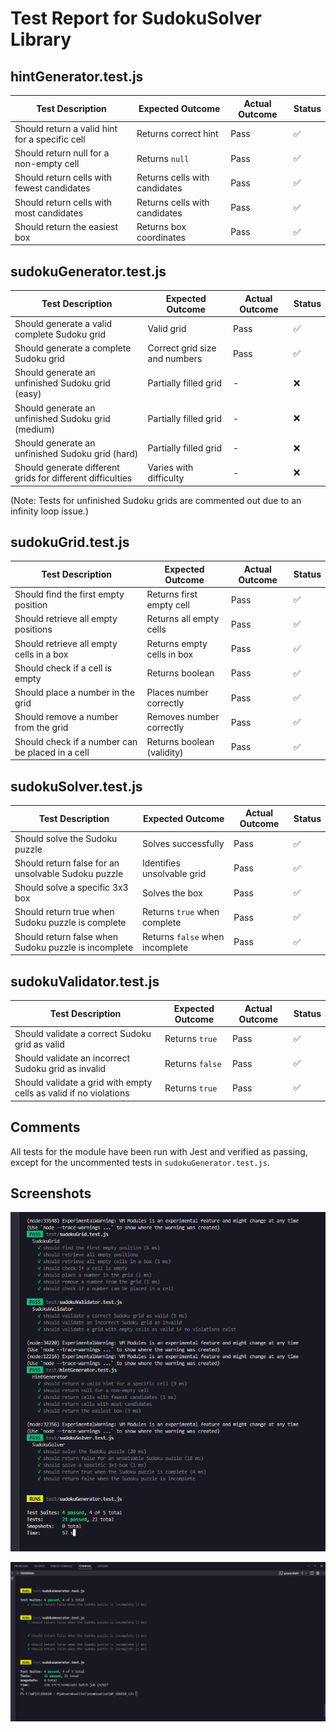 # Test Report for SudokuSolver Library

## hintGenerator.test.js

| Test Description                                    | Expected Outcome              | Actual Outcome | Status   |
|-----------------------------------------------------|-------------------------------|----------------|----------|
| Should return a valid hint for a specific cell      | Returns correct hint          | Pass           | ✅       |
| Should return null for a non-empty cell             | Returns `null`                | Pass           | ✅       |
| Should return cells with fewest candidates          | Returns cells with candidates | Pass           | ✅       |
| Should return cells with most candidates            | Returns cells with candidates | Pass           | ✅       |
| Should return the easiest box                       | Returns box coordinates       | Pass           | ✅       |


## sudokuGenerator.test.js

| Test Description                                    | Expected Outcome              | Actual Outcome | Status   |
|-----------------------------------------------------|-------------------------------|----------------|----------|
| Should generate a valid complete Sudoku grid        | Valid grid                    | Pass           | ✅       |
| Should generate a complete Sudoku grid              | Correct grid size and numbers | Pass           | ✅       |
| Should generate an unfinished Sudoku grid (easy)    | Partially filled grid         | -              | ❌       |
| Should generate an unfinished Sudoku grid (medium)  | Partially filled grid         | -              | ❌       |
| Should generate an unfinished Sudoku grid (hard)    | Partially filled grid         | -              | ❌       |
| Should generate different grids for different difficulties | Varies with difficulty | -              | ❌       |

(Note: Tests for unfinished Sudoku grids are commented out due to an infinity loop issue.)


## sudokuGrid.test.js

| Test Description                                    | Expected Outcome           | Actual Outcome | Status   |
|-----------------------------------------------------|----------------------------|----------------|----------|
| Should find the first empty position                | Returns first empty cell   | Pass           | ✅       |
| Should retrieve all empty positions                 | Returns all empty cells    | Pass           | ✅       |
| Should retrieve all empty cells in a box            | Returns empty cells in box | Pass           | ✅       |
| Should check if a cell is empty                     | Returns boolean            | Pass           | ✅       |
| Should place a number in the grid                   | Places number correctly    | Pass           | ✅       |
| Should remove a number from the grid                | Removes number correctly   | Pass           | ✅       |
| Should check if a number can be placed in a cell    | Returns boolean (validity) | Pass           | ✅       |


## sudokuSolver.test.js

| Test Description                                    | Expected Outcome                 | Actual Outcome | Status   |
|-----------------------------------------------------|----------------------------------|----------------|----------|
| Should solve the Sudoku puzzle                      | Solves successfully              | Pass           | ✅       |
| Should return false for an unsolvable Sudoku puzzle | Identifies unsolvable grid       | Pass           | ✅       |
| Should solve a specific 3x3 box                     | Solves the box                   | Pass           | ✅       |
| Should return true when Sudoku puzzle is complete   | Returns `true` when complete     | Pass           | ✅       |
| Should return false when Sudoku puzzle is incomplete | Returns `false` when incomplete | Pass           | ✅       |


## sudokuValidator.test.js

| Test Description                                                  | Expected Outcome  | Actual Outcome | Status   |
|-------------------------------------------------------------------|-------------------|----------------|----------|
| Should validate a correct Sudoku grid as valid                    | Returns `true`    | Pass           | ✅       |
| Should validate an incorrect Sudoku grid as invalid               | Returns `false`   | Pass           | ✅       |
| Should validate a grid with empty cells as valid if no violations | Returns `true`    | Pass           | ✅       |

## Comments

All tests for the module have been run with Jest and verified as passing, except for the uncommented tests in `sudokuGenerator.test.js`. 

## Screenshots

![All tests passed except for sudokuGenerator.test.js](images\all_tests_passed_except_for_sudokuGenerator_clean.png)

![sudokuGenerator.test.js running infinitely](images\sudokuGenerator_partially_passed.png)

